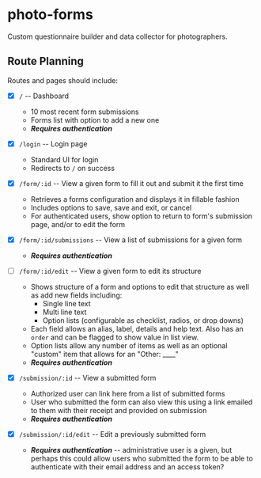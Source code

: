 # photo-forms

Custom questionnaire builder and data collector for photographers.

## Route Planning

Routes and pages should include:

- [x] `/` -- Dashboard
  - 10 most recent form submissions
  - Forms list with option to add a new one
  - _**Requires authentication**_

- [x] `/login` -- Login page
  - Standard UI for login
  - Redirects to `/` on success

- [x] `/form/:id` -- View a given form to fill it out and submit it the first time
  - Retrieves a forms configuration and displays it in fillable fashion
  - Includes options to save, save and exit, or cancel
  - For authenticated users, show option to return to form's submission page, and/or to edit the form

- [x] `/form/:id/submissions` -- View a list of submissions for a given form
  - _**Requires authentication**_
  
- [ ] `/form/:id/edit` -- View a given form to edit its structure
  - Shows structure of a form and options to edit that structure as well as add new fields including:
    - Single line text
    - Multi line text 
    - Option lists (configurable as checklist, radios, or drop downs)
  - Each field allows an alias, label, details and help text. Also has an `order` and can be flagged to show value in list view.
  - Option lists allow any number of items as well as an optional "custom" item that allows for an "Other: ____"
  - _**Requires authentication**_
  
- [x] `/submission/:id` -- View a submitted form
  - Authorized user can link here from a list of submitted forms
  - User who submitted the form can also view this using a link emailed to them with their receipt and provided on submission
  - _**Requires authentication**_

- [x] `/submission/:id/edit` -- Edit a previously submitted form
  - _**Requires authentication**_ -- administrative user is a given, but perhaps this could allow users who submitted the form to be able to authenticate with their email address and an access token?
